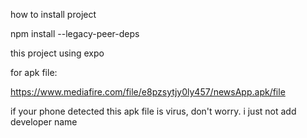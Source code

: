 how to install project

npm install --legacy-peer-deps

this project using expo

for apk file:

https://www.mediafire.com/file/e8pzsytjy0ly457/newsApp.apk/file

if your phone detected this apk file is virus, don't worry. i just not add developer name
